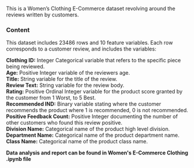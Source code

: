 This is a Women’s Clothing E-Commerce dataset revolving around the reviews written by customers.

### **Content**<br>
This dataset includes 23486 rows and 10 feature variables. Each row corresponds to a customer review, and includes the variables:<br>

**Clothing ID:** Integer Categorical variable that refers to the specific piece being reviewed.<br>
**Age:** Positive Integer variable of the reviewers age.<br>
**Title:** String variable for the title of the review.<br>
**Review Text:** String variable for the review body.<br>
**Rating:** Positive Ordinal Integer variable for the product score granted by the customer from 1 Worst, to 5 Best.<br>
**Recommended IND:** Binary variable stating where the customer recommends the product where 1 is recommended, 0 is not recommended.<br>
**Positive Feedback Count:** Positive Integer documenting the number of other customers who found this review positive.<br>
**Division Name:** Categorical name of the product high level division.<br>
**Department Name:** Categorical name of the product department name.<br>
**Class Name:** Categorical name of the product class name.<br>


**Data analysis and report can be found in Women's E-Commerce Clothing .ipynb file** 


